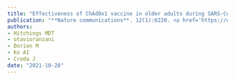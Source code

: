 ```yaml
---
title: "Effectiveness of ChAdOx1 vaccine in older adults during SARS-CoV-2 Gamma variant circulation in São Paulo"
publication: "**Nature communications**. 12(1):6220. <a href='https://doi.org/10.1038/s41467-021-26459-6' target='_blank' rel='noopener noreferrer'>10.1038/s41467-021-26459-6</a>"
authors:
- Hitchings MDT
- otavioranzani
- Dorion M
- Ko AI
- Croda J
date: "2021-10-28"
---
```

